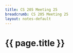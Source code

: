 ```yaml
---
title: CS 205 Meeting 25
breadcrumb: CS 205 Meeting 25
layout: notes-default
---
```

# {{ page.title }}
